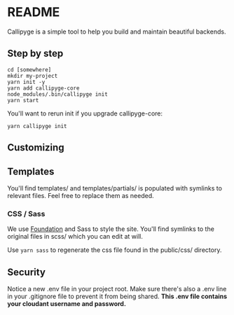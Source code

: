 # README

Callipyge is a simple tool to help you
build and maintain beautiful backends.

## Step by step

```
cd [somewhere]
mkdir my-project
yarn init -y
yarn add callipyge-core
node_modules/.bin/callipyge init
yarn start
```

You'll want to rerun init if you upgrade callipyge-core:

```
yarn callipyge init
```

## Customizing

## Templates
You'll find templates/ and templates/partials/ is populated with symlinks
to relevant files. Feel free to replace them as needed.

### CSS / Sass
We use [Foundation][] and Sass to style the site. You'll find symlinks
to the original files in scss/ which you can edit at will.

Use ```yarn sass``` to regenerate the css file found in the public/css/
directory.

## Security
Notice a new .env file in your project root. Make sure there's also
a .env line in your .gitignore file to prevent it from being shared.
**This .env file contains your cloudant username and password.**

[Foundation]: <http://foundation.zurb.com/sites/docs/kitchen-sink.html>
